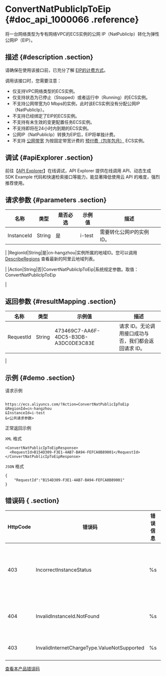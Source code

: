 # ConvertNatPublicIpToEip {#doc_api_1000066 .reference}

将一台网络类型为专有网络VPC的ECS实例的公网 IP（NatPublicIp）转化为弹性公网IP（EIP）。

## 描述 {#description .section}

请确保在使用该接口前，已充分了解 [EIP的计费方式](~~27767~~)。

调用该接口时，您需要注意：

-   仅支持VPC网络类型的ECS实例。
-   仅支持状态为已停止（Stopped）或者运行中（Running）的ECS实例。
-   不支持公网带宽为0 Mbps的实例，此时该ECS实例没有分配公网IP（NatPublicIp）。
-   不支持已经绑定了EIP的ECS实例。
-   不支持有未生效的变更配置任务ECS实例。
-   不支持即将在24小时内到期的ECS实例。
-   公网IP（NatPublicIp）转换为EIP后，EIP将单独计费。
-   不支持 [公网带宽](~~25411~~) 为按固定带宽计费的 [预付费（包年包月）](~~56220~~) ECS实例。

## 调试 {#apiExplorer .section}

前往【[API Explorer](https://api.aliyun.com/#product=Ecs&api=ConvertNatPublicIpToEip)】在线调试，API Explorer 提供在线调用 API、动态生成 SDK Example 代码和快速检索接口等能力，能显著降低使用云 API 的难度，强烈推荐使用。

## 请求参数 {#parameters .section}

|名称|类型|是否必选|示例值|描述|
|--|--|----|---|--|
|InstanceId|String|是|i-test|需要转化公网IP的实例ID。

 |
|RegionId|String|是|cn-hangzhou|实例所属的地域ID。您可以调用 [DescribeRegions](~~25609~~) 查看最新的阿里云地域列表。

 |
|Action|String|否|ConvertNatPublicIpToEip|系统规定参数。取值：ConvertNatPublicIpToEip

 |

## 返回参数 {#resultMapping .section}

|名称|类型|示例值|描述|
|--|--|---|--|
|RequestId|String|473469C7-AA6F-4DC5-B3DB-A3DC0DE3C83E|请求 ID。无论调用接口成功与否，我们都会返回请求 ID。

 |

## 示例 {#demo .section}

请求示例

``` {#request_demo}

https://ecs.aliyuncs.com/?Action=ConvertNatPublicIpToEip
&RegionId=cn-hangzhou
&InstanceId=i-test
&<公共请求参数>

```

正常返回示例

`XML` 格式

``` {#xml_return_success_demo}
<ConvertNatPublicIpToEipResponse>
  <RequestId>B154D309-F3E1-4AB7-BA94-FEFCA8B89001</RequestId>
</ConvertNatPublicIpToEipResponse>

```

`JSON` 格式

``` {#json_return_success_demo}
{
	"RequestId":"B154D309-F3E1-4AB7-BA94-FEFCA8B89001"
}
```

## 错误码 { .section}

|HttpCode|错误码|错误信息|描述|
|--------|---|----|--|
|403|IncorrectInstanceStatus|%s|实例当前的状态不支持该操作。|
|404|InvalidInstanceId.NotFound|%s|指定的实例不存在。|
|403|InvalidInternetChargeType.ValueNotSupported|%s|参数不支持。|

[查看本产品错误码](https://error-center.aliyun.com/status/product/Ecs)

